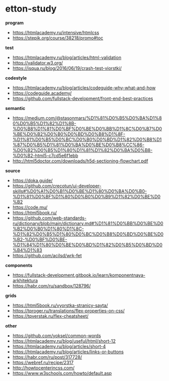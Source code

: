 # etton-study

**program**  
* https://htmlacademy.ru/intensive/htmlcss
* https://stepik.org/course/38218/promo#toc

**test**  
* https://htmlacademy.ru/blog/articles/html-validation
* https://validator.w3.org/
* https://isqua.ru/blog/2016/06/19/crash-test-viorstki/

**codestyle**  
* https://htmlacademy.ru/blog/articles/codeguide-why-what-and-how
* https://codeguide.academy/
* https://github.com/fullstack-development/front-end-best-practices

**semantic**  
* https://medium.com/@stasonmars/%D1%81%D0%B5%D0%BA%D1%80%D0%B5%D1%82%D1%8B-%D0%B8%D1%81%D0%BF%D0%BE%D0%BB%D1%8C%D0%B7%D0%BE%D0%B2%D0%B0%D0%BD%D0%B8%D1%8F-%D1%81%D0%B5%D0%BC%D0%B0%D0%BD%D1%82%D0%B8%D1%87%D0%B5%D1%81%D0%BA%D0%BE%D0%B8%CC%86-%D0%B2%D0%B5%D1%80%D1%81%D1%82%D0%BA%D0%B8-%D0%B2-html5-c7cd5e6f1ebb
* http://html5doctor.com/downloads/h5d-sectioning-flowchart.pdf

**source**  
* https://doka.guide/
* https://github.com/crecotun/ui-developer-skills#%D0%A1%D0%B1%D0%BE%D1%80%D0%BA%D0%B0-%D1%81%D0%BF%D1%80%D0%B0%D0%B9%D1%82%D0%BE%D0%B2
* https://code.mu/
* https://html5book.ru/
* https://github.com/web-standards-ru/dictionary/blob/main/dictionary.md#%D1%81%D0%BB%D0%BE%D0%B2%D0%B0%D1%80%D1%8C-%D1%82%D0%B5%D1%80%D0%BC%D0%B8%D0%BD%D0%BE%D0%B2-%D0%BF%D0%BE-%D1%84%D1%80%D0%BE%D0%BD%D1%82%D0%B5%D0%BD%D0%B4%D1%83
* https://github.com/acilsd/wrk-fet

**components**  
* https://fullstack-development.gitbook.io/learn/komponentnaya-arkhitektura
* https://habr.com/ru/sandbox/128796/

**grids**  
* https://html5book.ru/vyorstka-stranicy-sayta/
* https://tproger.ru/translations/flex-properties-on-css/
* https://tpverstak.ru/flex-cheatsheet/

**other**  
* https://github.com/yoksel/common-words
* https://htmlacademy.ru/blog/useful/html/short-12
* https://htmlacademy.ru/blog/articles/short-4
* https://htmlacademy.ru/blog/articles/links-or-buttons
* https://habr.com/ru/post/317728/
* https://webref.ru/recipe/2317
* http://howtocenterincss.com/
* https://www.w3schools.com/howto/default.asp
